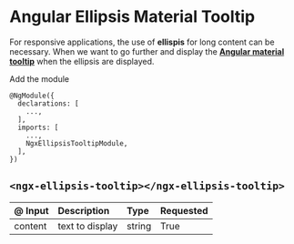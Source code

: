 # Angular Ellipsis Material Tooltip

For responsive applications, the use of **ellispis** for long content can be necessary. When we want to go further and
display
the **[Angular material tooltip](https://material.angular.io/components/tooltip/overview "Angular material tooltip")**
when the ellipsis are displayed.

Add the module

```
@NgModule({
  declarations: [
    ...,
  ],
  imports: [
    ...,
    NgxEllipsisTooltipModule,
  ],
})
```

## `<ngx-ellipsis-tooltip></ngx-ellipsis-tooltip>`

| @ Input  | Description  | Type  | Requested  |
| :------------ | :------------ | :------------ | :------------ |
| content  | text to display  | string  | True  |
